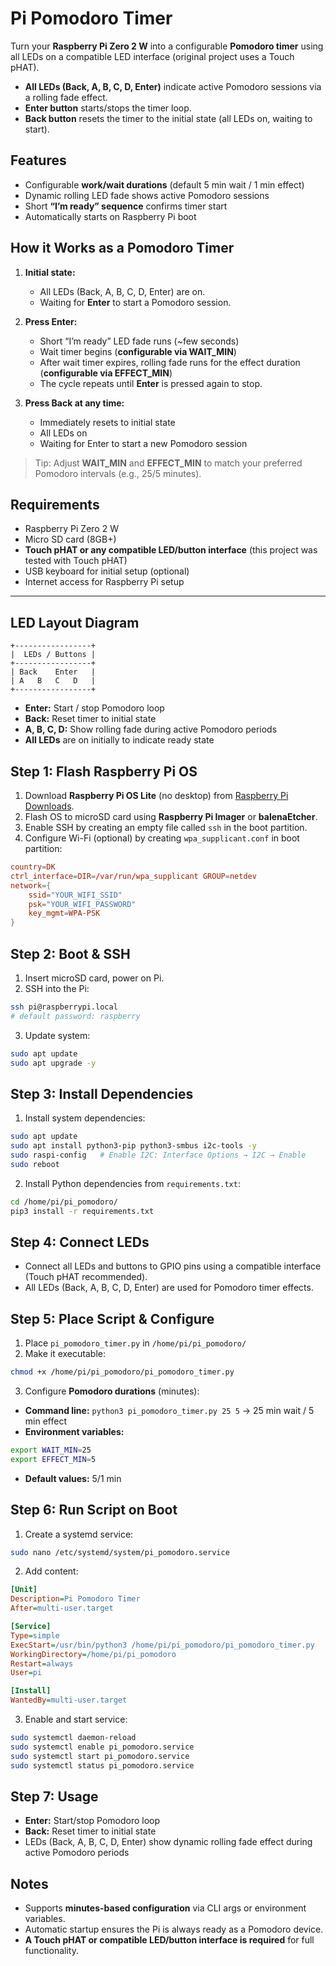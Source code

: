 # Pi Pomodoro Timer

Turn your **Raspberry Pi Zero 2 W** into a configurable **Pomodoro timer** using all LEDs on a compatible LED interface (original project uses a Touch pHAT).

* **All LEDs (Back, A, B, C, D, Enter)** indicate active Pomodoro sessions via a rolling fade effect.
* **Enter button** starts/stops the timer loop.
* **Back button** resets the timer to the initial state (all LEDs on, waiting to start).

## Features

* Configurable **work/wait durations** (default 5 min wait / 1 min effect)
* Dynamic rolling LED fade shows active Pomodoro sessions
* Short **“I’m ready” sequence** confirms timer start
* Automatically starts on Raspberry Pi boot

## How it Works as a Pomodoro Timer

1. **Initial state:**

   * All LEDs (Back, A, B, C, D, Enter) are on.
   * Waiting for **Enter** to start a Pomodoro session.

2. **Press Enter:**

   * Short “I’m ready” LED fade runs (~few seconds)
   * Wait timer begins (**configurable via WAIT_MIN**)
   * After wait timer expires, rolling fade runs for the effect duration (**configurable via EFFECT_MIN**)
   * The cycle repeats until **Enter** is pressed again to stop.

3. **Press Back at any time:**

   * Immediately resets to initial state
   * All LEDs on
   * Waiting for Enter to start a new Pomodoro session

> Tip: Adjust **WAIT_MIN** and **EFFECT_MIN** to match your preferred Pomodoro intervals (e.g., 25/5 minutes).

## Requirements

* Raspberry Pi Zero 2 W
* Micro SD card (8GB+)
* **Touch pHAT or any compatible LED/button interface** (this project was tested with Touch pHAT)
* USB keyboard for initial setup (optional)
* Internet access for Raspberry Pi setup

---

## LED Layout Diagram

```
+-----------------+
|  LEDs / Buttons |
+-----------------+
| Back    Enter   |
| A   B   C   D   |
+-----------------+
```

* **Enter:** Start / stop Pomodoro loop
* **Back:** Reset timer to initial state
* **A, B, C, D:** Show rolling fade during active Pomodoro periods
* **All LEDs** are on initially to indicate ready state

## Step 1: Flash Raspberry Pi OS

1. Download **Raspberry Pi OS Lite** (no desktop) from [Raspberry Pi Downloads](https://www.raspberrypi.com/software/).
2. Flash OS to microSD card using **Raspberry Pi Imager** or **balenaEtcher**.
3. Enable SSH by creating an empty file called `ssh` in the boot partition.
4. Configure Wi-Fi (optional) by creating `wpa_supplicant.conf` in boot partition:

```conf
country=DK
ctrl_interface=DIR=/var/run/wpa_supplicant GROUP=netdev
network={
    ssid="YOUR_WIFI_SSID"
    psk="YOUR_WIFI_PASSWORD"
    key_mgmt=WPA-PSK
}
```

## Step 2: Boot & SSH

1. Insert microSD card, power on Pi.
2. SSH into the Pi:

```bash
ssh pi@raspberrypi.local
# default password: raspberry
```

3. Update system:

```bash
sudo apt update
sudo apt upgrade -y
```

## Step 3: Install Dependencies

1. Install system dependencies:

```bash
sudo apt update
sudo apt install python3-pip python3-smbus i2c-tools -y
sudo raspi-config   # Enable I2C: Interface Options → I2C → Enable
sudo reboot
```

2. Install Python dependencies from `requirements.txt`:

```bash
cd /home/pi/pi_pomodoro/
pip3 install -r requirements.txt
```

## Step 4: Connect LEDs

* Connect all LEDs and buttons to GPIO pins using a compatible interface (Touch pHAT recommended).
* All LEDs (Back, A, B, C, D, Enter) are used for Pomodoro timer effects.

## Step 5: Place Script & Configure

1. Place `pi_pomodoro_timer.py` in `/home/pi/pi_pomodoro/`
2. Make it executable:

```bash
chmod +x /home/pi/pi_pomodoro/pi_pomodoro_timer.py
```

3. Configure **Pomodoro durations** (minutes):

* **Command line:** `python3 pi_pomodoro_timer.py 25 5` → 25 min wait / 5 min effect
* **Environment variables:**

```bash
export WAIT_MIN=25
export EFFECT_MIN=5
```

* **Default values:** 5/1 min

## Step 6: Run Script on Boot

1. Create a systemd service:

```bash
sudo nano /etc/systemd/system/pi_pomodoro.service
```

2. Add content:

```ini
[Unit]
Description=Pi Pomodoro Timer
After=multi-user.target

[Service]
Type=simple
ExecStart=/usr/bin/python3 /home/pi/pi_pomodoro/pi_pomodoro_timer.py
WorkingDirectory=/home/pi/pi_pomodoro
Restart=always
User=pi

[Install]
WantedBy=multi-user.target
```

3. Enable and start service:

```bash
sudo systemctl daemon-reload
sudo systemctl enable pi_pomodoro.service
sudo systemctl start pi_pomodoro.service
sudo systemctl status pi_pomodoro.service
```

## Step 7: Usage

* **Enter:** Start/stop Pomodoro loop
* **Back:** Reset timer to initial state
* LEDs (Back, A, B, C, D, Enter) show dynamic rolling fade effect during active Pomodoro periods

## Notes

* Supports **minutes-based configuration** via CLI args or environment variables.
* Automatic startup ensures the Pi is always ready as a Pomodoro device.
* **A Touch pHAT or compatible LED/button interface is required** for full functionality.


